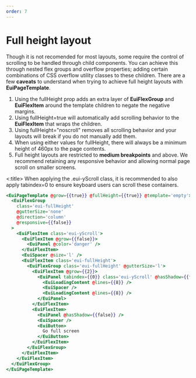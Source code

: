 ```yaml
---
order: 7
---
```


# Full height layout

<EuiText>
  Though it is not recomended for most layouts, some require the control of scrolling to be handled through child components. You can achieve this through nested flex groups and overflow properties; adding certain combinations of CSS overflow utility classes to these children. There are a few <strong>caveats</strong> to understand when trying to achieve full height layouts with <strong>EuiPageTemplate</strong>.

  <ol>
    <li>Using the <EuiCode>fullHeight</EuiCode> prop adds an extra layer of <strong>EuiFlexGroup</strong> and <strong>EuiFlexItem</strong> around the template children to negate the negative margins.</li>
    <li>Using <EuiCode>fullHeight=true</EuiCode> will automatically add scrolling behavior to the <strong>EuiFlexItem</strong> that wraps the children.</li>
    <li>Using <EuiCode>fullHeight="noscroll"</EuiCode> removes all scrolling behavior and your layouts will break if you do not manually add them.</li>
    <li>When using either values for <EuiCode>fullHeight</EuiCode>, there will always be a minimum height of <EuiCode>460px</EuiCode> to the page contents.</li>
    <li>Full height layouts are restricted to <strong>medium breakpoints</strong> and above. We recommend retaining any responsive behavior and allowing normal page scroll on smaller screens.</li>
  </ol>
</EuiText>
<EuiSpacer />
<EuiCallOut @iconType="accessibility" @color="warning">
  <:title>
   When applying the <EuiCode>.eui-yScroll</EuiCode> class, it is recommended to also apply <EuiCode>tabindex=0</EuiCode> to ensure keyboard users can scroll these containers.
  </:title>
</EuiCallOut>

```hbs template
<EuiPageTemplate @grow={{true}} @fullHeight={{true}} @template='empty'>
  <EuiFlexGroup
    class='eui-fullHeight'
    @gutterSize='none'
    @direction='column'
    @responsive={{false}}
  >
    <EuiFlexItem class='eui-yScroll'>
      <EuiFlexItem @grow={{false}}>
        <EuiPanel @color='danger' />
      </EuiFlexItem>
      <EuiSpacer @size='l' />
      <EuiFlexItem class='eui-fullHeight'>
        <EuiFlexGroup class='eui-fullHeight' @gutterSize='l'>
          <EuiFlexItem @grow={{2}}>
            <EuiPanel tabindex={{0}} class='eui-yScroll' @hasShadow={{false}}>
              <EuiLoadingContent @lines={{8}} />
              <EuiSpacer />
              <EuiLoadingContent @lines={{8}} />
            </EuiPanel>
          </EuiFlexItem>
          <EuiFlexItem>
            <EuiPanel @hasShadow={{false}} />
            <EuiSpacer />
            <EuiButton>
              Go full screen
            </EuiButton>
          </EuiFlexItem>
        </EuiFlexGroup>
      </EuiFlexItem>
    </EuiFlexItem>
  </EuiFlexGroup>
</EuiPageTemplate>
```
